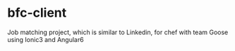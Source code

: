 # bfc-client
Job matching project, which is similar to Linkedin, for chef with team Goose using Ionic3 and Angular6

